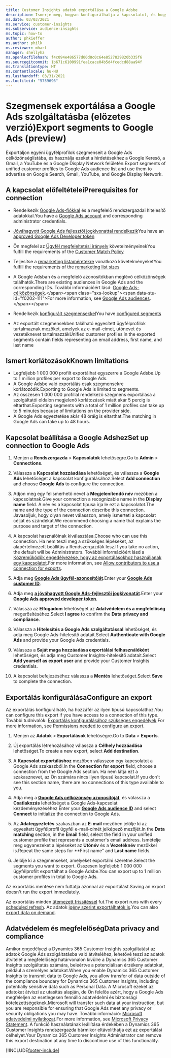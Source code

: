```yaml
---
title: Customer Insights adatok exportálása a Google Adsbe
description: Ismerje meg, hogyan konfigurálhatja a kapcsolatot, és hogyan exportálhatja a Google Adsbe.
ms.date: 03/03/2021
ms.service: customer-insights
ms.subservice: audience-insights
ms.topic: how-to
author: phkieffer
ms.author: philk
ms.reviewer: mhart
manager: shellyha
ms.openlocfilehash: f4c094e486577d00d8c0c64e8527829820b335f6
ms.sourcegitcommit: 1b671c6100991fea1cace04b5d4fcedcd88aa94f
ms.translationtype: HT
ms.contentlocale: hu-HU
ms.lasthandoff: 03/31/2021
ms.locfileid: "5759696"
---
```

# <a name="export-segments-to-google-ads-preview"></a><span data-ttu-id="f0202-103">Szegmensek exportálása a Google Ads szolgáltatásba (előzetes verzió)</span><span class="sxs-lookup"><span data-stu-id="f0202-103">Export segments to Google Ads (preview)</span></span>

<span data-ttu-id="f0202-104">Exportáljon egyéni ügyfélprofilok szegmenseit a Google Ads célközönséglistába, és használja ezeket a hirdetésekhez a Google Kereső, a Gmail, a YouTube és a Google Display Network felületén.</span><span class="sxs-lookup"><span data-stu-id="f0202-104">Export segments of unified customer profiles to Google Ads audience list and use them to advertise on Google Search, Gmail, YouTube, and Google Display Network.</span></span> 

## <a name="prerequisites-for-connection"></a><span data-ttu-id="f0202-105">A kapcsolat előfeltételei</span><span class="sxs-lookup"><span data-stu-id="f0202-105">Prerequisites for connection</span></span>

-   <span data-ttu-id="f0202-106">Rendelkezik [Google Ads-fiókkal](https://ads.google.com/) és a megfelelő rendszergazdai hitelesítő adatokkal.</span><span class="sxs-lookup"><span data-stu-id="f0202-106">You have a [Google Ads account](https://ads.google.com/) and corresponding administrator credentials.</span></span>
-   <span data-ttu-id="f0202-107">[Jóváhagyott Google Ads fejlesztői jogkivonattal rendelkezik](https://developers.google.com/google-ads/api/docs/first-call/dev-token)</span><span class="sxs-lookup"><span data-stu-id="f0202-107">You have an [approved Google Ads Developer token](https://developers.google.com/google-ads/api/docs/first-call/dev-token)</span></span> 
-   <span data-ttu-id="f0202-108">Ön megfelel az [Ügyfél megfeleltetési irányelv](https://support.google.com/adspolicy/answer/6299717) követelményeinek</span><span class="sxs-lookup"><span data-stu-id="f0202-108">You fulfill the requirements of the [Customer Match Policy](https://support.google.com/adspolicy/answer/6299717)</span></span>
-   <span data-ttu-id="f0202-109">Teljesítse a [remarketing listaméretekre](https://support.google.com/google-ads/answer/7558048) vonatkozó követelményeket</span><span class="sxs-lookup"><span data-stu-id="f0202-109">You fulfill the requirements of the [remarketing list sizes](https://support.google.com/google-ads/answer/7558048)</span></span> 

-   <span data-ttu-id="f0202-110">A Google Adsban és a megfelelő azonosítókban meglévő célközönségek találhatók.</span><span class="sxs-lookup"><span data-stu-id="f0202-110">There are existing audiences in Google Ads and the corresponding IDs.</span></span> <span data-ttu-id="f0202-111">További információért lásd: [Google Ads-célközönségek](https://support.google.com/google-ads/answer/7558048?hl=en#:~:text=Audience%20lists%20is%20a%20section,Display%20Network%20through%20remarketing%20campaigns.).</span><span class="sxs-lookup"><span data-stu-id="f0202-111">For more information, see [Google Ads audiences](https://support.google.com/google-ads/answer/7558048?hl=en#:~:text=Audience%20lists%20is%20a%20section,Display%20Network%20through%20remarketing%20campaigns.).</span></span>
-   <span data-ttu-id="f0202-112">Rendelkezik [konfigurált szegmensekkel](segments.md)</span><span class="sxs-lookup"><span data-stu-id="f0202-112">You have [configured segments](segments.md)</span></span>
-   <span data-ttu-id="f0202-113">Az exportált szegmensekben található egyesített ügyfélprofilok tartalmaznak mezőket, amelyek az e-mail-címet, utónevet és vezetéknevet tartalmazzák</span><span class="sxs-lookup"><span data-stu-id="f0202-113">Unified customer profiles in the exported segments contain fields representing an email address, first name, and last name</span></span>

## <a name="known-limitations"></a><span data-ttu-id="f0202-114">Ismert korlátozások</span><span class="sxs-lookup"><span data-stu-id="f0202-114">Known limitations</span></span>

- <span data-ttu-id="f0202-115">Legfeljebb 1 000 000 profilt exportálhat egyszerre a Google Adsbe.</span><span class="sxs-lookup"><span data-stu-id="f0202-115">Up to 1 million profiles per export to Google Ads.</span></span>
- <span data-ttu-id="f0202-116">A Google Adsbe való exportálás csak szegmensekre korlátozódik.</span><span class="sxs-lookup"><span data-stu-id="f0202-116">Exporting to Google Ads is limited to segments.</span></span>
- <span data-ttu-id="f0202-117">Az összesen 1 000 000 profillal rendelkező szegmens exportálása a szolgáltatói oldalon megjelenő korlátozások miatt akár 5 percig is eltarthat.</span><span class="sxs-lookup"><span data-stu-id="f0202-117">Exporting segments with a total of 1 million profiles can take up to 5 minutes because of limitations on the provider side.</span></span> 
- <span data-ttu-id="f0202-118">A Google Ads egyeztetése akár 48 óráig is eltarthat.</span><span class="sxs-lookup"><span data-stu-id="f0202-118">The matching in Google Ads can take up to 48 hours.</span></span>

## <a name="set-up-connection-to-google-ads"></a><span data-ttu-id="f0202-119">Kapcsolat beállítása a Google Adshez</span><span class="sxs-lookup"><span data-stu-id="f0202-119">Set up connection to Google Ads</span></span>

1. <span data-ttu-id="f0202-120">Menjen a **Rendszergazda** > **Kapcsolatok** lehetőségre.</span><span class="sxs-lookup"><span data-stu-id="f0202-120">Go to **Admin** > **Connections**.</span></span>

1. <span data-ttu-id="f0202-121">Válassza a **Kapcsolat hozzáadása** lehetőséget, és válassza a **Google Ads** lehetőséget a kapcsolat konfigurálásához.</span><span class="sxs-lookup"><span data-stu-id="f0202-121">Select **Add connection** and choose **Google Ads** to configure the connection.</span></span>

1. <span data-ttu-id="f0202-122">Adjon meg egy felismerhető nevet a **Megjelenítendő név** mezőben a kapcsolatnak.</span><span class="sxs-lookup"><span data-stu-id="f0202-122">Give your connection a recognizable name in the **Display name** field.</span></span> <span data-ttu-id="f0202-123">A név és a kapcsolat típusa írja le ezt a kapcsolatot.</span><span class="sxs-lookup"><span data-stu-id="f0202-123">The name and the type of the connection describe this connection.</span></span> <span data-ttu-id="f0202-124">Javasoljuk, hogy olyan nevet válasszon, amely ismerteti a kapcsolat célját és szándékát.</span><span class="sxs-lookup"><span data-stu-id="f0202-124">We recommend choosing a name that explains the purpose and target of the connection.</span></span>

1. <span data-ttu-id="f0202-125">A kapcsolat használóinak kiválasztása.</span><span class="sxs-lookup"><span data-stu-id="f0202-125">Choose who can use this connection.</span></span> <span data-ttu-id="f0202-126">Ha nem teszi meg a szükséges lépéseket, az alapértelmezett beállítás a Rendszergazdák lesz.</span><span class="sxs-lookup"><span data-stu-id="f0202-126">If you take no action, the default will be Administrators.</span></span> <span data-ttu-id="f0202-127">További információért lásd a [Közreműködők engedélyezése, hogy az exportálásokhoz használjanak egy kapcsolatot](connections.md#allow-contributors-to-use-a-connection-for-exports).</span><span class="sxs-lookup"><span data-stu-id="f0202-127">For more information, see [Allow contributors to use a connection for exports](connections.md#allow-contributors-to-use-a-connection-for-exports).</span></span>

1. <span data-ttu-id="f0202-128">Adja meg **[Google Ads ügyfél-azonosítóját](https://support.google.com/google-ads/answer/1704344)**.</span><span class="sxs-lookup"><span data-stu-id="f0202-128">Enter your **[Google Ads customer ID](https://support.google.com/google-ads/answer/1704344)**.</span></span>

1. <span data-ttu-id="f0202-129">Adja meg **[a jóváhagyott Google Ads-fejlesztői jogkivonatát](https://developers.google.com/google-ads/api/docs/first-call/dev-token)**.</span><span class="sxs-lookup"><span data-stu-id="f0202-129">Enter your **[Google Ads approved developer token](https://developers.google.com/google-ads/api/docs/first-call/dev-token)**.</span></span>

1. <span data-ttu-id="f0202-130">Válassza az **Elfogadom** lehetőséget az **Adatvédelem és a megfelelőség** megerősítéséhez.</span><span class="sxs-lookup"><span data-stu-id="f0202-130">Select **I agree** to confirm the **Data privacy and compliance**.</span></span>

1. <span data-ttu-id="f0202-131">Válassza a **Hitelesítés a Google Ads szolgáltatással** lehetőséget, és adja meg Google Ads-hitelesítő adatait.</span><span class="sxs-lookup"><span data-stu-id="f0202-131">Select **Authenticate with Google Ads** and provide your Google Ads credentials.</span></span>

1. <span data-ttu-id="f0202-132">Válassza a **Saját maga hozzáadása exportálási felhasználóként** lehetőséget, és adja meg Customer Insights-hitelesítő adatait.</span><span class="sxs-lookup"><span data-stu-id="f0202-132">Select **Add yourself as export user** and provide your Customer Insights credentials.</span></span>

1. <span data-ttu-id="f0202-133">A kapcsolat befejezéséhez válassza a **Mentés** lehetőséget.</span><span class="sxs-lookup"><span data-stu-id="f0202-133">Select **Save** to complete the connection.</span></span> 

## <a name="configure-an-export"></a><span data-ttu-id="f0202-134">Exportálás konfigurálása</span><span class="sxs-lookup"><span data-stu-id="f0202-134">Configure an export</span></span>

<span data-ttu-id="f0202-135">Az exportálás konfigurálható, ha hozzáfér az ilyen típusú kapcsolathoz.</span><span class="sxs-lookup"><span data-stu-id="f0202-135">You can configure this export if you have access to a connection of this type.</span></span> <span data-ttu-id="f0202-136">További tudnivalók: [Exportálás konfigurálásához szükséges engedélyek](export-destinations.md#set-up-a-new-export).</span><span class="sxs-lookup"><span data-stu-id="f0202-136">For more information, see [Permissions needed to configure an export](export-destinations.md#set-up-a-new-export).</span></span>

1. <span data-ttu-id="f0202-137">Menjen az **Adatok** > **Exportálások** lehetőségre.</span><span class="sxs-lookup"><span data-stu-id="f0202-137">Go to **Data** > **Exports**.</span></span>

1. <span data-ttu-id="f0202-138">Új exportálás létrehozásához válassza a **Célhely hozzáadása** lehetőséget.</span><span class="sxs-lookup"><span data-stu-id="f0202-138">To create a new export, select **Add destination**.</span></span>

1. <span data-ttu-id="f0202-139">A **Kapcsolat exportáláshoz** mezőben válasszon egy kapcsolatot a Google Ads szakaszból.</span><span class="sxs-lookup"><span data-stu-id="f0202-139">In the **Connection for export** field, choose a connection from the Google Ads section.</span></span> <span data-ttu-id="f0202-140">Ha nem látja ezt a szakasznevet, az Ön számára nincs ilyen típusú kapcsolat.</span><span class="sxs-lookup"><span data-stu-id="f0202-140">If you don't see this section name, there are no connections of this type available to you.</span></span>

1. <span data-ttu-id="f0202-141">Adja meg a **[Google Ads célközönség azonosítóját](https://support.google.com/google-ads/answer/7558048?hl=en#:~:text=Audience%20lists%20is%20a%20section,Display%20Network%20through%20remarketing%20campaigns.)**, és válassza a **Csatlakozás** lehetőséget a Google Ads-kapcsolat kezdeményezéséhez.</span><span class="sxs-lookup"><span data-stu-id="f0202-141">Enter your **[Google Ads audience ID](https://support.google.com/google-ads/answer/7558048?hl=en#:~:text=Audience%20lists%20is%20a%20section,Display%20Network%20through%20remarketing%20campaigns.)** and select **Connect** to initialize the connection to Google Ads.</span></span>

1. <span data-ttu-id="f0202-142">Az **Adategyeztetés** szakaszban az **E-mail** mezőben jelölje ki az egyesített ügyfélprofil ügyfél e-mail-címét jelképező mezőjét.</span><span class="sxs-lookup"><span data-stu-id="f0202-142">In the **Data matching** section, in the **Email** field, select the field in your unified customer profile that represents a customer's email address.</span></span> <span data-ttu-id="f0202-143">Ismételje meg ugyanezeket a lépéseket az **Utónév** és a **Vezetéknév** mezőkkel is.</span><span class="sxs-lookup"><span data-stu-id="f0202-143">Repeat the same steps for \*\*First name" and **Last name** fields.</span></span>

1. <span data-ttu-id="f0202-144">Jelölje ki a szegmenseket, amelyeket exportálni szeretne.</span><span class="sxs-lookup"><span data-stu-id="f0202-144">Select the segments you want to export.</span></span> <span data-ttu-id="f0202-145">Összesen legfeljebb 1 000 000 ügyfélprofilt exportálhat a Google Adsbe.</span><span class="sxs-lookup"><span data-stu-id="f0202-145">You can export up to 1 million customer profiles in total to Google Ads.</span></span>

<span data-ttu-id="f0202-146">Az exportálás mentése nem futtatja azonnal az exportálást.</span><span class="sxs-lookup"><span data-stu-id="f0202-146">Saving an export doesn't run the export immediately.</span></span>

<span data-ttu-id="f0202-147">Az exportálás minden [ütemezett frissítéssel](system.md#schedule-tab) fut.</span><span class="sxs-lookup"><span data-stu-id="f0202-147">The export runs with every [scheduled refresh](system.md#schedule-tab).</span></span> <span data-ttu-id="f0202-148">Az adatok [igény szerint exportálhatók is](export-destinations.md#run-exports-on-demand).</span><span class="sxs-lookup"><span data-stu-id="f0202-148">You can also [export data on demand](export-destinations.md#run-exports-on-demand).</span></span> 

## <a name="data-privacy-and-compliance"></a><span data-ttu-id="f0202-149">Adatvédelem és megfelelőség</span><span class="sxs-lookup"><span data-stu-id="f0202-149">Data privacy and compliance</span></span>

<span data-ttu-id="f0202-150">Amikor engedélyezi a Dynamics 365 Customer Insights szolgáltatást az adatok Google Ads szolgáltatásba való átviteléhez, lehetővé teszi az adatok átvitelét a megfelelőségi határvonalon kívülre a Dynamics 365 Customer Insights szolgáltatás számára, beleértve a potenciálisan érzékeny adatokat, például a személyes adatokat.</span><span class="sxs-lookup"><span data-stu-id="f0202-150">When you enable Dynamics 365 Customer Insights to transmit data to Google Ads, you allow transfer of data outside of the compliance boundary for Dynamics 365 Customer Insights, including potentially sensitive data such as Personal Data.</span></span> <span data-ttu-id="f0202-151">A Microsoft ezeket az adatokat átviszi az utasítás alapján, de Ön felelős azért, hogy a Google Ads megfeleljen az esetlegesen fennálló adatvédelmi és biztonsági kötelezettségeknek.</span><span class="sxs-lookup"><span data-stu-id="f0202-151">Microsoft will transfer such data at your instruction, but you are responsible for ensuring that Google Ads meet any privacy or security obligations you may have.</span></span> <span data-ttu-id="f0202-152">További információ: [Microsoft adatvédelmi nyilatkozat](https://go.microsoft.com/fwlink/?linkid=396732).</span><span class="sxs-lookup"><span data-stu-id="f0202-152">For more information, see [Microsoft Privacy Statement](https://go.microsoft.com/fwlink/?linkid=396732).</span></span>
<span data-ttu-id="f0202-153">A funkció használatának leállítása érdekében a Dynamics 365 Customer Insights rendszergazda bármikor eltávolíthatja ezt az exportálási célhelyet.</span><span class="sxs-lookup"><span data-stu-id="f0202-153">Your Dynamics 365 Customer Insights Administrator can remove this export destination at any time to discontinue use of this functionality.</span></span>


[!INCLUDE[footer-include](../includes/footer-banner.md)]

